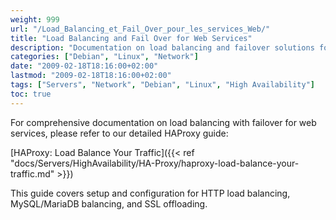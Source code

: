 ```yaml
---
weight: 999
url: "/Load_Balancing_et_Fail_Over_pour_les_services_Web/"
title: "Load Balancing and Fail Over for Web Services"
description: "Documentation on load balancing and failover solutions for web services, including guides and resources."
categories: ["Debian", "Linux", "Network"]
date: "2009-02-18T18:16:00+02:00"
lastmod: "2009-02-18T18:16:00+02:00"
tags: ["Servers", "Network", "Debian", "Linux", "High Availability"]
toc: true
---
```


For comprehensive documentation on load balancing with failover for web services, please refer to our detailed HAProxy guide:

[HAProxy: Load Balance Your Traffic]({{< ref "docs/Servers/HighAvailability/HA-Proxy/haproxy-load-balance-your-traffic.md" >}})

This guide covers setup and configuration for HTTP load balancing, MySQL/MariaDB balancing, and SSL offloading.
